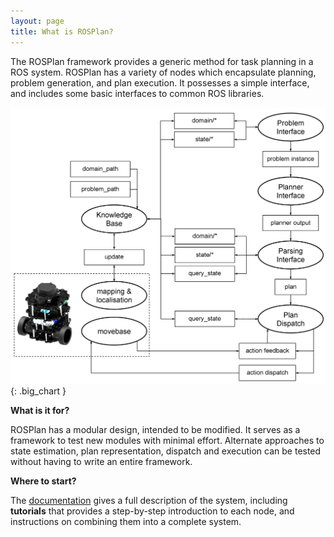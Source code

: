 ```yaml
---
layout: page
title: What is ROSPlan?
---
```


The ROSPlan framework provides a generic method for task planning in a ROS system. ROSPlan has a variety of nodes which encapsulate planning, problem generation, and plan execution. It possesses a simple interface, and includes some basic interfaces to common ROS libraries.

![rosplan_demo_system](images/rosplan_turtlebot_system.png){: .big_chart }

**What is it for?**

ROSPlan has a modular design, intended to be modified. It serves as a framework to test new modules with minimal effort. Alternate approaches to state estimation, plan representation, dispatch and execution can be tested without having to write an entire framework.</p>

**Where to start?**

The [documentation](documentation) gives a full description of the system, including  **tutorials** that provides a step-by-step introduction to each node, and instructions on combining them into a complete system.
